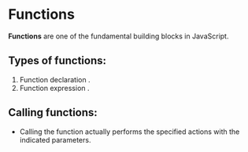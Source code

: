 # Functions
**Functions** are one of the fundamental building blocks in JavaScript.

## Types of functions:
1. Function declaration . 
2. Function expression .
## Calling functions:
* Calling the function actually performs the specified actions with the indicated parameters.
